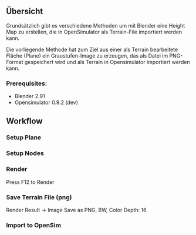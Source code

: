 
## Übersicht

Grundsätzlich gibt es verschiedene Methoden um mit Blender eine Height Map zu erstellen, die in OpenSimulator als Terrain-File importiert werden kann.

Die vorliegende Methode hat zum Ziel aus einer als Terrain bearbeitete Fläche (Plane) ein Graustufen-Image zu erzeugen, das als Datei im PNG-Format gespeichert wird und als Terrain in Opensimulator importiert werden kann.

### Prerequisites:
- Blender 2.91
- Opensimulator 0.9.2 (dev)


## Workflow

### Setup Plane


### Setup Nodes


### Render
Press F12 to Render

### Save Terrain File (png)
Render Result -> Image
Save as PNG, BW, Color Depth: 16


### Import to OpenSim
